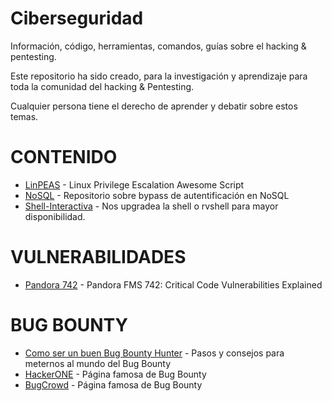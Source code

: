 # Ciberseguridad

Información, código, herramientas, comandos, guías sobre el hacking &amp; pentesting.

Este repositorio ha sido creado, para la investigación y aprendizaje para toda la comunidad del hacking & Pentesting.

Cualquier persona tiene el derecho de aprender y debatir sobre estos temas.

# CONTENIDO

- [LinPEAS](https://github.com/peass-ng/PEASS-ng/tree/master/linPEAS) - Linux Privilege Escalation Awesome Script
- [NoSQL](https://github.com/swisskyrepo/PayloadsAllTheThings/tree/master/NoSQL%20Injection#authentication-bypass) - Repositorio sobre bypass de autentificación en NoSQL 
- [Shell-Interactiva](https://github.com/D4l1-web/Ciberseguridad/blob/main/Shell-Interactiva.md) - Nos upgradea la shell o rvshell para mayor disponibilidad.

# VULNERABILIDADES

- [Pandora 742](https://www.sonarsource.com/blog/pandora-fms-742-critical-code-vulnerabilities-explained/) - Pandora FMS 742: Critical Code Vulnerabilities Explained

# BUG BOUNTY

- [Como ser un buen Bug Bounty Hunter](https://www.hackerone.com/hackerone-community-blog/how-become-successful-bug-bounty-hunter) - Pasos y consejos para meternos al mundo del Bug Bounty
- [HackerONE](https://www.hackerone.com) - Página famosa de Bug Bounty
- [BugCrowd](https://www.bugcrowd.com) - Página famosa de Bug Bounty
